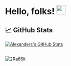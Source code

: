 # Hello, folks! <img src="https://raw.githubusercontent.com/MartinHeinz/MartinHeinz/master/wave.gif" width="30px">

## &#x1f4c8; GitHub Stats

<a href="https://github.com/SoberGrim/SoberGrim">
  <img align="center" src="https://github-readme-stats.vercel.app/api?username=2Ra66it&show_icons=true&line_height=27&count_private=true&title_color=ffffff&text_color=c9cacc&icon_color=2bbc8a&bg_color=1d1f21" alt="Alexanders's GitHub Stats" />
</a>
<br><br>
<p align="left"><img src="https://komarev.com/ghpvc/?username=2Ra66it&label=Profile%20views&color=2bbc8a&style=flat" alt="2Ra66it"/></p>
